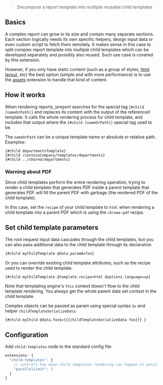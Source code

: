 
> Decompose a report template into multiple reusable child templates

## Basics

A complex report can grow in its size and contain many separate sections. Each section logically needs its own specific helpers, design input data or even custom script to fetch them remotely. It makes sense in this case to split complex report template into multiple child templates which can be developed separately and possibly also reused. Such use case is covered by this extension.

However, if you only have static content (such as a group of styles, [html layout](https://jsreport.net/blog/template-layouts), etc) the best option (simple and with more performance) is to use the [assets](https://jsreport.net/learn/assets) extension to handle that kind of content.

## How it works
When rendering reports, jsreport searches for the special tag `{#child [nameOrPath]}` and replaces its content with the output of the referenced template. It calls the whole rendering process for child template, and includes that output where the `{#child [nameOrPath]}` special tag used to be.

The `nameOrPath` can be a unique template name or absolute or relative path. Examples:

```
{#child departmentsTemplate}
{#child /contosoCompany/templates/departments}
{#child ../shared/departments}
```


### Warning about PDF
Since child templates perform the entire rendering operation, trying to render a child template that generates PDF inside a parent template that generates PDF will fill the parent PDF with garbage (the rendered PDF of the child template).

In this case, set the `recipe` of your child template to `html` when rendering a child template into a parent PDF which is using the `chrome-pdf` recipe.

## Set child template parameters
The root request input data cascades through the child templates, but you can also pass additional data to the child template through its declaration
```html
{#child myChildTemplate @data.paramA=foo}
```

Or you can override existing child template attributes, such as the recipe used to render the child template.
```html
{#child myChildTemplate @template.recipe=html @options.language=sp}
```

Note that templating engine's `this` context doesn't flow to the child template rendering. You always get the whole parent data set context in the child template.

Complex objects can be passed as param using special syntax `$=` and helper `childTemplateSerializeData`.

```
{#child myChild @data.foo$={{{childTemplateSerializeData foo}}} }
```

##  Configuration

Add `child-templates` node to the standard config file:

```js
extensions: {
  "child-templates": {
    // controls how many child templates rendering can happen in parallel, defaults to 2
    "parallelLimit": 5
  }
}
```
